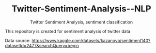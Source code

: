 <h1 align="center">Twitter-Sentiment-Analysis--NLP</h1>
<p align="center">Twitter Sentiment Analysis, sentiment classification</p>

This repository is created for sentiment analysis of twitter data

Data source: https://www.kaggle.com/datasets/kazanova/sentiment140?datasetId=2477&searchQuery=begin
